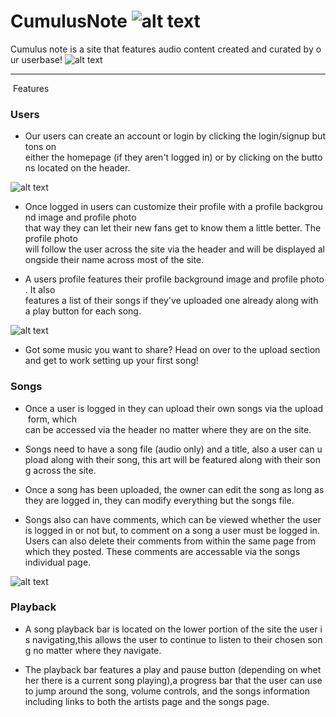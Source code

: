 

# CumulusNote ![alt text](https://cdn2.iconfinder.com/data/icons/minimalism/512/soundcloud.png)

Cumulus note is a site that features audio content created and curated by our userbase!
![alt text](https://i.imgur.com/WETz7D0.jpg)

---

 Features

### Users

* Our users can create an account or login by clicking the login/signup buttons on either the homepage (if they aren't logged in) or by clicking on the buttons located on the header.

![alt text](http://g.recordit.co/6ds0NNMiaT.gif)


* Once logged in users can customize their profile with a profile background image and profile photo that way they can let their new fans get to know them a little better. The profile photo  will follow the user across the site via the header and will be displayed alongside their name across most of the site. 

* A users profile features their profile background image and profile photo. It also features a list of their songs if they've uploaded one already along with a play button for each song.

![alt text](https://i.imgur.com/zg6IS87.png)

* Got some music you want to share? Head on over to the upload section and get to work setting up your first song!

### Songs

* Once a user is logged in they can upload their own songs via the upload form, which can be accessed via the header no matter where they are on the site.

* Songs need to have a song file (audio only) and a title, also a user can upload along with their song, this art will be featured along with their song across the site.

* Once a song has been uploaded, the owner can edit the song as long as they are logged in, they can modify everything but the songs file.

* Songs also can have comments, which can be viewed whether the user is logged in or not but, to comment on a song a user must be logged in. Users can also delete their comments from within the same page from which they posted. These comments are accessable via the songs individual page.


![alt text](https://i.imgur.com/q5Tpq5E.png)

### Playback

* A song playback bar is located on the lower portion of the site the user is navigating,this allows the user to continue to listen to their chosen song no matter where they navigate.

* The playback bar features a play and pause button (depending on whether there is a current song playing),a progress bar that the user can use to jump around the song, volume controls, and the songs information including links to both the artists page and the songs page.